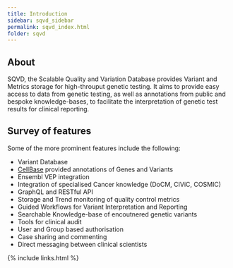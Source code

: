 ```yaml
---
title: Introduction
sidebar: sqvd_sidebar
permalink: sqvd_index.html
folder: sqvd
---
```


## About

SQVD, the Scalable Quality and Variation Database provides Variant and Metrics storage for high-throuput genetic testing. It aims to provide easy access to data from genetic testing, as well as annotations from public and bespoke knowledge-bases, to facilitate the interpretation of genetic test results for clinical reporting.

## Survey of features

Some of the more prominent features include the following:

* Variant Database
* [CellBase](http://bioinfo.hpc.cam.ac.uk/cellbase/webservices/) provided annotations of Genes and Variants
* Ensembl VEP integration
* Integration of specialised Cancer knowledge (DoCM, CIViC, COSMIC)
* GraphQL and RESTful API
* Storage and Trend monitoring of quality control metrics
* Guided Workflows for Variant Interpretation and Reporting
* Searchable Knowledge-base of encoutnered genetic variants
* Tools for clinical audit
* User and Group based authorisation
* Case sharing and commenting
* Direct messaging between clinical scientists

{% include links.html %}
